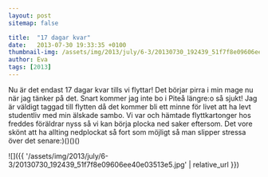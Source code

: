 ```yaml
---
layout: post
sitemap: false

title:  "17 dagar kvar"
date:   2013-07-30 19:33:35 +0100
thumbnail-img: /assets/img/2013/july/6-3/20130730_192439_51f7f8e09606ee40e03513e5.jpg
author: Eva
tags: [2013]
---
```


Nu är det endast 17 dagar kvar tills vi flyttar! Det börjar pirra i min mage nu när jag tänker på det. Snart kommer jag inte bo i Piteå längre:o så sjukt!  Jag är väldigt taggad till flytten då det kommer bli ett minne för livet att ha levt studentliv med min älskade sambo. Vi var och hämtade flyttkartonger hos freddes föräldrar nyss så vi kan börja plocka ned saker eftersom.  Det vore skönt att ha allting nedplockat så fort som möjligt så man slipper stressa över det senare:)()()()

![]({{ '/assets/img/2013/july/6-3/20130730_192439_51f7f8e09606ee40e03513e5.jpg'  | relative_url }})

